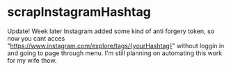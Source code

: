 # scrapInstagramHashtag
Update!
Week later Instagram added some kind of anti forgery token, so now you cant acces "https://www.instagram.com/explore/tags/{yourHashtag}" without loggin in and going to page through menu.
I'm still planning on automating this work for my wife thow.
